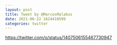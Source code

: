 ```yaml
--- 
layout: post 
title: Tweet by @MarcosMalakos 
date: 2021-06-22 1624410599 
categories: twitter 
--- 
```

https://twitter.com/o/status/1407506155467730947